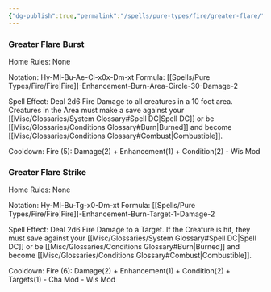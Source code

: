 ```yaml
---
{"dg-publish":true,"permalink":"/spells/pure-types/fire/greater-flare/","tags":["Spell/Fire","Spell/Damage"]}
---
```


### Greater Flare Burst
Home Rules: None

Notation: Hy-Ml-Bu-Ae-Ci-x0x-Dm-xt 
Formula: [[Spells/Pure Types/Fire/Fire\|Fire]]-Enhancement-Burn-Area-Circle-30-Damage-2

Spell Effect: 
Deal 2d6 Fire Damage to all creatures in a 10 foot area. Creatures in the Area must make a save against your [[Misc/Glossaries/System Glossary#Spell DC\|Spell DC]] or be [[Misc/Glossaries/Conditions Glossary#Burn\|Burned]] and become [[Misc/Glossaries/Conditions Glossary#Combust\|Combustible]].

Cooldown:
Fire (5): Damage(2) + Enhancement(1) + Condition(2) - Wis Mod

### Greater Flare Strike
Home Rules: None

Notation: Hy-Ml-Bu-Tg-x0-Dm-xt
Formula: [[Spells/Pure Types/Fire/Fire\|Fire]]-Enhancement-Burn-Target-1-Damage-2

Spell Effect: 
Deal 2d6 Fire Damage to a Target. If the Creature is hit, they must save against your [[Misc/Glossaries/System Glossary#Spell DC\|Spell DC]] or be [[Misc/Glossaries/Conditions Glossary#Burn\|Burned]] and become [[Misc/Glossaries/Conditions Glossary#Combust\|Combustible]].

Cooldown: 
Fire (6): Damage(2) + Enhancement(1) + Condition(2) + Targets(1) - Cha Mod - Wis Mod